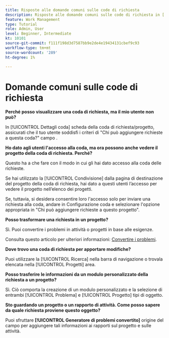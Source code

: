 ```yaml
---
title: Risposte alle domande comuni sulle code di richiesta
description: Risposte alle domande comuni sulle code di richiesta in [!DNL  Workfront].
feature: Work Management
type: Tutorial
role: Admin, User
level: Beginner, Intermediate
kt: 10101
source-git-commit: f111f198d3d7587bb9e2de4e19434131cbef9c93
workflow-type: tm+mt
source-wordcount: '289'
ht-degree: 1%

---
```


# Domande comuni sulle code di richiesta

**Perché posso visualizzare una coda di richiesta, ma il mio utente non può?**

In [!UICONTROL Dettagli coda] scheda della coda di richiesta/progetto, assicurati che il tuo utente soddisfi i criteri di &quot;Chi può aggiungere richieste a questa coda?&quot; campo .

**Ho dato agli utenti l&#39;accesso alla coda, ma ora possono anche vedere il progetto della coda di richiesta. Perché?**

Questo ha a che fare con il modo in cui gli hai dato accesso alla coda delle richieste.

Se hai utilizzato la [!UICONTROL Condivisione] dalla pagina di destinazione del progetto della coda di richiesta, hai dato a questi utenti l’accesso per vedere il progetto nell’elenco dei progetti.

Se, tuttavia, si desidera consentire loro l&#39;accesso solo per inviare una richiesta alla coda, andare in Configurazione coda e selezionare l&#39;opzione appropriata in &quot;Chi può aggiungere richieste a questo progetto&quot;.

**Posso trasformare una richiesta in un progetto?**

Sì. Puoi convertire i problemi in attività o progetti in base alle esigenze.

Consulta questo articolo per ulteriori informazioni: [Convertire i problemi](https://experienceleague.adobe.com/docs/workfront/using/manage-work/issues/convert-issues/convert-issues-overview.html?lang=en).

**Dove trovo una coda di richiesta per apportare modifiche?**

Puoi utilizzare la [!UICONTROL Ricerca] nella barra di navigazione o trovala elencata nella [!UICONTROL Progetti] area.

**Posso trasferire le informazioni da un modulo personalizzato della richiesta a un progetto?**

Sì. Ciò comporta la creazione di un modulo personalizzato e la selezione di entrambi [!UICONTROL Problema] e [!UICONTROL Progetto] tipi di oggetto.

**Sto guardando un progetto o un rapporto di attività. Come posso sapere da quale richiesta proviene questo oggetto?**

Puoi sfruttare **[!UICONTROL Generatore di problemi convertito]** origine del campo per aggiungere tali informazioni ai rapporti sul progetto e sulle attività.

